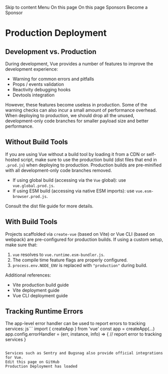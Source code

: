 Skip to content
Menu
On this page 
On this page
Sponsors
Become a Sponsor
# Production Deployment ​
## Development vs. Production ​
During development, Vue provides a number of features to improve the development experience:
  * Warning for common errors and pitfalls
  * Props / events validation
  * Reactivity debugging hooks
  * Devtools integration


However, these features become useless in production. Some of the warning checks can also incur a small amount of performance overhead. When deploying to production, we should drop all the unused, development-only code branches for smaller payload size and better performance.
## Without Build Tools ​
If you are using Vue without a build tool by loading it from a CDN or self-hosted script, make sure to use the production build (dist files that end in `.prod.js`) when deploying to production. Production builds are pre-minified with all development-only code branches removed.
  * If using global build (accessing via the `Vue` global): use `vue.global.prod.js`.
  * If using ESM build (accessing via native ESM imports): use `vue.esm-browser.prod.js`.


Consult the dist file guide for more details.
## With Build Tools ​
Projects scaffolded via `create-vue` (based on Vite) or Vue CLI (based on webpack) are pre-configured for production builds.
If using a custom setup, make sure that:
  1. `vue` resolves to `vue.runtime.esm-bundler.js`.
  2. The compile time feature flags are properly configured.
  3. `process.env.NODE_ENV` is replaced with `"production"` during build.


Additional references:
  * Vite production build guide
  * Vite deployment guide
  * Vue CLI deployment guide


## Tracking Runtime Errors ​
The app-level error handler can be used to report errors to tracking services:
js```
import { createApp } from 'vue'
const app = createApp(...)
app.config.errorHandler = (err, instance, info) => {
 // report error to tracking services
}
```

Services such as Sentry and Bugsnag also provide official integrations for Vue.
Edit this page on GitHub
Production Deployment has loaded
